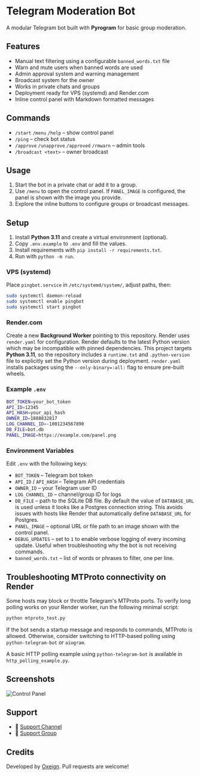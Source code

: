 # Telegram Moderation Bot

A modular Telegram bot built with **Pyrogram** for basic group moderation.

## Features
- Manual text filtering using a configurable `banned_words.txt` file
- Warn and mute users when banned words are used
- Admin approval system and warning management
- Broadcast system for the owner
- Works in private chats and groups
- Deployment ready for VPS (systemd) and Render.com
- Inline control panel with Markdown formatted messages

## Commands
- `/start` `/menu` `/help` – show control panel
- `/ping` – check bot status
- `/approve` `/unapprove` `/approved` `/rmwarn` – admin tools
- `/broadcast <text>` – owner broadcast

## Usage
1. Start the bot in a private chat or add it to a group.
2. Use `/menu` to open the control panel. If `PANEL_IMAGE` is configured, the panel is shown with the image you provide.
3. Explore the inline buttons to configure groups or broadcast messages.

## Setup
1. Install **Python 3.11** and create a virtual environment (optional).
2. Copy `.env.example` to `.env` and fill the values.
3. Install requirements with `pip install -r requirements.txt`.
4. Run with `python -m run`.

### VPS (systemd)
Place `pingbot.service` in `/etc/systemd/system/`, adjust paths, then:
```bash
sudo systemctl daemon-reload
sudo systemctl enable pingbot
sudo systemctl start pingbot
```

### Render.com
Create a new **Background Worker** pointing to this repository. Render uses `render.yaml` for configuration. Render defaults to the latest Python version which may be incompatible with pinned dependencies. This project targets **Python 3.11**, so the repository includes a `runtime.txt` and `.python-version` file to explicitly set the Python version during deployment.
`render.yaml` installs packages using the `--only-binary=:all:` flag to ensure pre-built wheels.
### Example `.env`
```bash
BOT_TOKEN=your_bot_token
API_ID=12345
API_HASH=your_api_hash
OWNER_ID=1888832817
LOG_CHANNEL_ID=-1001234567890
DB_FILE=bot.db
PANEL_IMAGE=https://example.com/panel.png
```
### Environment Variables
Edit `.env` with the following keys:

- `BOT_TOKEN` – Telegram bot token
- `API_ID` / `API_HASH` – Telegram API credentials
- `OWNER_ID` – your Telegram user ID
- `LOG_CHANNEL_ID` – channel/group ID for logs
- `DB_FILE` – path to the SQLite DB file. By default the value of `DATABASE_URL` is used unless it looks like a Postgres connection string. This avoids issues with hosts like Render that automatically define `DATABASE_URL` for Postgres.
- `PANEL_IMAGE` – optional URL or file path to an image shown with the control panel.
- `DEBUG_UPDATES` – set to `1` to enable verbose logging of every incoming update. Useful when troubleshooting why the bot is not receiving commands.
- `banned_words.txt` – list of words or phrases to filter, one per line.

## Troubleshooting MTProto connectivity on Render

Some hosts may block or throttle Telegram's MTProto ports. To verify long polling works on your Render worker, run the following minimal script:

```bash
python mtproto_test.py
```

If the bot sends a startup message and responds to commands, MTProto is allowed. Otherwise, consider switching to HTTP-based polling using `python-telegram-bot` or `aiogram`.

A basic HTTP polling example using `python-telegram-bot` is available in `http_polling_example.py`.

## Screenshots
![Control Panel](https://example.com/screenshot.png)

## Support
- 📢 [Support Channel](https://t.me/botsyard)
- 💬 [Support Group](https://t.me/+Sn1PMhrr_nIwM2Y1)

## Credits
Developed by [Oxeign](https://t.me/Oxeign). Pull requests are welcome!
